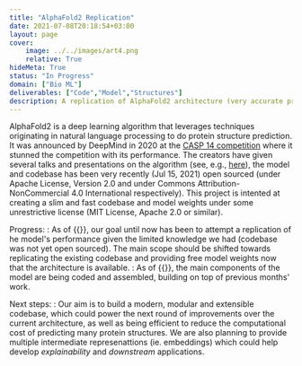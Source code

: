 ```yaml
---
title: "AlphaFold2 Replication"
date: 2021-07-08T20:18:54+03:00
layout: page
cover:
    image: ../../images/art4.png
    relative: True
hideMeta: True
status: "In Progress"
domain: ["Bio ML"]
deliverables: ["Code","Model","Structures"]
description: A replication of AlphaFold2 architecture (very accurate protein structure prediction model) with a free licensing.
---
```


AlphaFold2 is a deep learning algorithm that leverages techniques originating in natural language processing to do protein structure prediction. It was announced by DeepMind in 2020 at the [CASP 14 competition](https://predictioncenter.org/casp14/) where it stunned the competition with its performance. The creators have given several talks and presentations on the algorithm (see, e.g., [here](https://predictioncenter.org/casp14/doc/presentations/2020_12_01_TS_predictor_AlphaFold2.pdf)), the model and codebase has been very recently (Jul 15, 2021) open sourced (under Apache License, Version 2.0 and under Commons Attribution-NonCommercial 4.0 International respectively). 
This project is intented at creating a slim and fast codebase and model weights under some unrestrictive license (MIT License, Apache 2.0 or similar). 


Progress:
: As of {{<date year="2021" month="07" day="15">}}, our goal until now has been to attempt a replication of he model's performance given the limited knowledge we had (codebase was not yet open sourced). The main scope should be shifted towards replicating the existing codebase and providing free model weights now that the architecture is available. 
: As of {{<date year="2021" month="07" day="23">}}, the main components of the model are being coded and assembled, building on top of previous months' work.
    
Next steps: 
: Our aim is to build a modern, modular and extensible codebase, which could power the next round of improvements over the current architecture, as well as being efficient to reduce the computational cost of predicting many protein structures. We are also planning to provide multiple intermediate represenattions (ie. embeddings) which could help develop *explainability* and *downstream* applications.  

